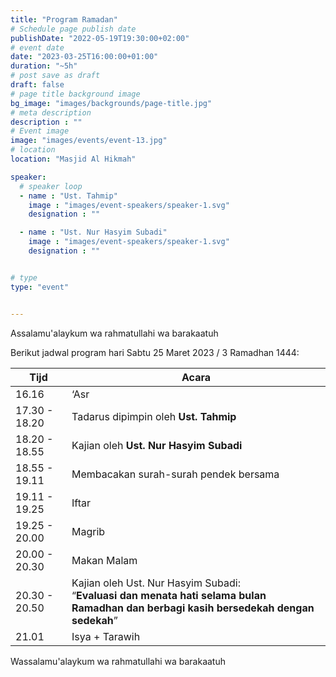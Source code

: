 ```yaml
---
title: "Program Ramadan"
# Schedule page publish date
publishDate: "2022-05-19T19:30:00+02:00"
# event date
date: "2023-03-25T16:00:00+01:00"
duration: "~5h"
# post save as draft
draft: false
# page title background image
bg_image: "images/backgrounds/page-title.jpg"
# meta description
description : ""
# Event image
image: "images/events/event-13.jpg"
# location
location: "Masjid Al Hikmah"

speaker:
  # speaker loop
  - name : "Ust. Tahmip"
    image : "images/event-speakers/speaker-1.svg"
    designation : ""

  - name : "Ust. Nur Hasyim Subadi"
    image : "images/event-speakers/speaker-1.svg"
    designation : ""


# type
type: "event"


---
```


Assalamu'alaykum wa rahmatullahi wa barakaatuh

Berikut jadwal program hari Sabtu 25 Maret 2023 / 3 Ramadhan 1444: 


| Tijd  | Acara |
|--------|-------|
| 16.16 | ‘Asr |
| 17.30 - 18.20 | Tadarus dipimpin oleh **Ust. Tahmip** | 
| 18.20 - 18.55 | Kajian oleh **Ust. Nur Hasyim Subadi** | 
| 18.55 - 19.11 | Membacakan surah-surah pendek bersama |
| 19.11 - 19.25 | Iftar |
| 19.25 - 20.00 | Magrib |
| 20.00 - 20.30 | Makan Malam |
| 20.30 - 20.50 | Kajian oleh Ust. Nur Hasyim Subadi: <br/>“**Evaluasi dan menata hati selama bulan Ramadhan dan berbagi kasih bersedekah dengan sedekah**”  |
| 21.01 | Isya + Tarawih |




Wassalamu'alaykum wa rahmatullahi wa barakaatuh
